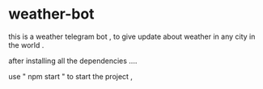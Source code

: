 # weather-bot
this is a weather telegram bot , to give update about weather in any city in the world .



after installing all the dependencies ....

use " npm start " to start the project , 
